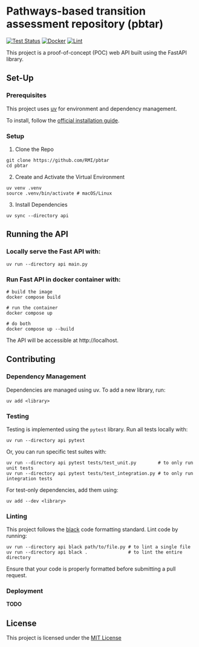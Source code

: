# Pathways-based transition assessment repository (pbtar)

[![Test Status](https://github.com/RMI/pbtar/actions/workflows/test.yml/badge.svg?branch=main)](https://github.com/RMI/pbtar/actions/workflows/test.yml)
[![Docker](https://github.com/RMI/pbtar/actions/workflows/docker-build-and-push.yml/badge.svg?branch=main)](https://github.com/RMI/pbtar/actions/workflows/docker-build-and-push.yml)
[![Lint](https://github.com/RMI/pbtar/actions/workflows/lint.yml/badge.svg?branch=main)](https://github.com/RMI/pbtar/actions/workflows/lint.yml)

This project is a proof-of-concept (POC) web API built using the FastAPI library.

## Set-Up

### Prerequisites

This project uses [uv](https://github.com/astral-sh/uv) for environment and dependency management.

To install, follow the [official installation guide](https://github.com/astral-sh/uv?tab=readme-ov-file#installation).

### Setup

1. Clone the Repo

```
git clone https://github.com/RMI/pbtar
cd pbtar
```

2. Create and Activate the Virtual Environment
```
uv venv .venv
source .venv/bin/activate # macOS/Linux
```

3. Install Dependencies
```
uv sync --directory api
```

## Running the API

### Locally serve the Fast API with:

```
uv run --directory api main.py
```

### Run Fast API in docker container with: 

```
# build the image
docker compose build

# run the container
docker compose up

# do both
docker compose up --build
```

The API will be accessible at http://localhost.

## Contributing

### Dependency Management

Dependencies are managed using uv. To add a new library, run:

```
uv add <library>
```

### Testing
 
Testing is implemented using the `pytest` library. Run all tests locally with:

```
uv run --directory api pytest
```

Or, you can run specific test suites with:
```
uv run --directory api pytest tests/test_unit.py        # to only run unit tests
uv run --directory api pytest tests/test_integration.py # to only run integration tests
```

For test-only dependencies, add them using:
``` 
uv add --dev <library>
```

### Linting

This project follows the [black](https://github.com/psf/black) code formatting standard. Lint code by running:

```
uv run --directory api black path/to/file.py # to lint a single file
uv run --directory api black .               # to lint the entire directory
```

Ensure that your code is properly formatted before submitting a pull request.

### Deployment
**TODO**

## License
 This project is licensed under the [MIT License](LICENSE.txt) 
